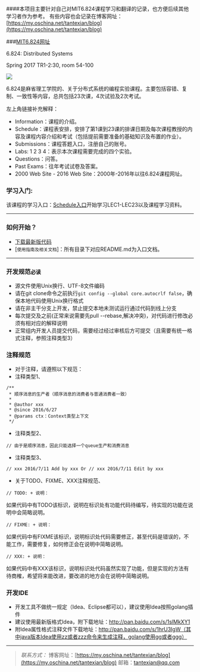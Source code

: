 ####本项目主要针对自己对MIT6.824课程学习和翻译的记录，也方便后续其他学习者作为参考。
有些内容也会记录在博客网址：[https://my.oschina.net/tantexian/blog](https://my.oschina.net/tantexian/blog)

###[MIT6.824网址](http://nil.csail.mit.edu/6.824/2017/)

6.824: Distributed Systems

Spring 2017
TR1-2:30, room 54-100

![](http://note.youdao.com/yws/public/resource/5d27dc77d5ca8a3cb69db9748651e58e/xmlnote/A80C0B96D8F7493DA61A17FBB5DD5938/433515)


6.824是麻省理工学院的、关于分布式系统的编程实验课程。主要包括容错、复制、一致性等内容，总共包括23次课，4次试验及2次考试。

左上角链接补充解释：
* Information：课程的介绍。
* Schedule：课程表安排，安排了第1课到23课的排课日期及每次课程教授的内容及课程内容介绍和考试（包括提前需要准备的基础知识及布置的作业）。
* Submissions：课程答题入口，注册自己的账号。
* Labs: 1 2 3 4：表示本次课程需要完成的四个实验。
* Questions：问答。
* Past Exams：往年考试试卷及答案。
* 2000 Web Site - 2016 Web Site：2000年-2016年以往6.824课程网址。

### 学习入门:
该课程的学习入口：[Schedule入口](http://nil.csail.mit.edu/6.824/2015/schedule.html)开始学习LEC1-LEC23以及课程学习资料。


----------

### 如何开始？
* [下载最新版代码](https://git.oschina.net/tantexian/MIT6.824)
* [`使用指南及相关文档`]：所有目录下对应README.md为入口文档。


----------


### 开发规范`必读`
* 源文件使用Unix换行、UTF-8文件编码
* 请在git clone命令之前执行`git config --global core.autocrlf false`，确保本地代码使用Unix换行格式
* 请在非主干分支上开发，禁止提交本地未测试运行通过代码到线上分支
* 每次提交及之前(正常来说需要先pull --rebase,解决冲突)，对代码进行修改必须有相对应的解释说明
* 正常组内开发人员提交代码，需要经过经过审核后方可提交（且需要有统一格式注释，参照注释类型3）



### 注释规范
* 对于注释，请遵照以下规范：
* 注释类型1、

```
/**
 * 顺序消息的生产者（顺序消息的消费者与普通消费者一致）
 *
 * @author xxx
 * @since 2016/6/27
 * @params ctx：Context类型上下文
 */
```

* 注释类型2、

```
// 由于是顺序消息，因此只能选择一个queue生产和消费消息
```

* 注释类型3、

```
// xxx 2016/7/11 Add by xxx Or // xxx 2016/7/11 Edit by xxx
```

* 关于TODO、FIXME、XXX注释规范、

```
// TODO: + 说明：
```
如果代码中有TODO该标识，说明在标识处有功能代码待编写，待实现的功能在说明中会简略说明。

```
// FIXME: + 说明：
```
如果代码中有FIXME该标识，说明标识处代码需要修正，甚至代码是错误的，不能工作，需要修复，如何修正会在说明中简略说明。

```
// XXX: + 说明：
```
如果代码中有XXX该标识，说明标识处代码虽然实现了功能，但是实现的方法有待商榷，希望将来能改进，要改进的地方会在说明中简略说明。



### 开发IDE
* 开发工具不做统一规定（Idea、Eclipse都可以），建议使用Idea按照golang插件
* 建议使用最新版格式Idea，附下载地址：http://pan.baidu.com/s/1slMkXY1
* 附Idea属性格式注释文件下载地址：http://pan.baidu.com/s/1hrU3IgW（其中java版本Idea使用zz或者zzz命令来生成注释，golang使用gg或者ggg）

----------


>*联系方式：*
>博客网址：[https://my.oschina.net/tantexian/blog](https://my.oschina.net/tantexian/blog)
>邮箱：tantexian@qq.com